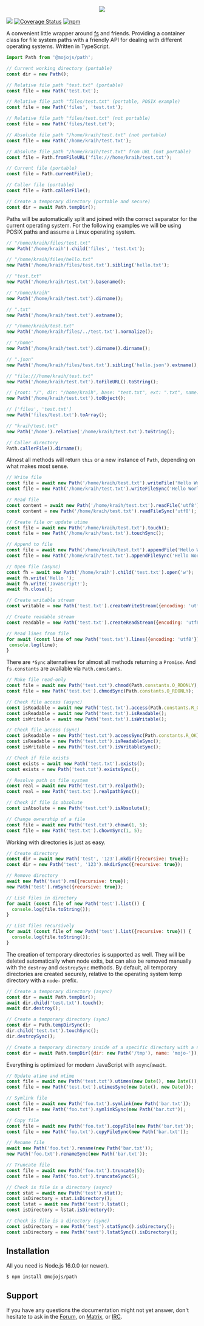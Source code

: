 <p align="center">
  <a href="https://mojojs.org">
    <picture>
      <source srcset="https://github.com/mojolicious/mojo.js/blob/main/docs/images/logo-dark.png?raw=true" media="(prefers-color-scheme: dark)">
      <img src="https://github.com/mojolicious/mojo.js/blob/main/docs/images/logo.png?raw=true" style="margin: 0 auto;">
    </picture>
  </a>
</p>

[![](https://github.com/mojolicious/path.js/workflows/test/badge.svg)](https://github.com/mojolicious/path.js/actions)
[![Coverage Status](https://coveralls.io/repos/github/mojolicious/path.js/badge.svg?branch=main)](https://coveralls.io/github/mojolicious/path.js?branch=main)
[![npm](https://img.shields.io/npm/v/@mojojs/path.svg)](https://www.npmjs.com/package/@mojojs/path)

A convenient little wrapper around [fs](https://nodejs.org/api/fs.html) and friends. Providing a container class for
file system paths with a friendly API for dealing with different operating systems. Written in TypeScript.

```js
import Path from '@mojojs/path';

// Current working directory (portable)
const dir = new Path();

// Relative file path "test.txt" (portable)
const file = new Path('test.txt');

// Relative file path "files/test.txt" (portable, POSIX example)
const file = new Path('files', 'test.txt');

// Relative file path "files/test.txt" (not portable)
const file = new Path('files/test.txt');

// Absolute file path "/home/kraih/test.txt" (not portable)
const file = new Path('/home/kraih/test.txt');

// Absolute file path "/home/kraih/test.txt" from URL (not portable)
const file = Path.fromFileURL('file:///home/kraih/test.txt');

// Current file (portable)
const file = Path.currentFile();

// Caller file (portable)
const file = Path.callerFile();

// Create a temporary directory (portable and secure)
const dir = await Path.tempDir();
```

Paths will be automatically split and joined with the correct separator for the current operating system. For the
following examples we will be using POSIX paths and assume a Linux operating system.

```js
// "/home/kraih/files/test.txt"
new Path('/home/kraih').child('files', 'test.txt');

// "/home/kraih/files/hello.txt"
new Path('/home/kraih/files/test.txt').sibling('hello.txt');

// "test.txt"
new Path('/home/kraih/test.txt').basename();

// "/home/kraih"
new Path('/home/kraih/test.txt').dirname();

// ".txt"
new Path('/home/kraih/test.txt').extname();

// "/home/kraih/test.txt"
new Path('/home/kraih/files/../test.txt').normalize();

// "/home"
new Path('/home/kraih/test.txt').dirname().dirname();

// ".json"
new Path('/home/kraih/files/test.txt').sibling('hello.json').extname();

// "file:///home/kraih/test.txt"
new Path('/home/kraih/test.txt').toFileURL().toString();

// {root: "/", dir: "/home/kraih", base: "test.txt", ext: ".txt", name: "test"}
new Path('/home/kraih/test.txt').toObject();

// ['files', 'test.txt']
new Path('files/test.txt').toArray();

// "kraih/test.txt"
new Path('/home').relative('/home/kraih/test.txt').toString();

// Caller directory
Path.callerFile().dirname();
```

Almost all methods will return `this` or a new instance of `Path`, depending on what makes most sense.

```js
// Write file
const file = await new Path('/home/kraih/test.txt').writeFile('Hello World!');
const file = new Path('/home/kraih/test.txt').writeFileSync('Hello World!');

// Read file
const content = await new Path('/home/kraih/test.txt').readFile('utf8');
const content = new Path('/home/kraih/test.txt').readFileSync('utf8');

// Create file or update utime
const file = await new Path('/home/kraih/test.txt').touch();
const file = new Path('/home/kraih/test.txt').touchSync();

// Append to file
const file = await new Path('/home/kraih/test.txt').appendFile('Hello World!');
const file = new Path('/home/kraih/test.txt').appendFileSync('Hello World!');

// Open file (async)
const fh = await new Path('/home/kraih').child('test.txt').open('w');
await fh.write('Hello ');
await fh.write('JavaScript!');
await fh.close();

// Create writable stream
const writable = new Path('test.txt').createWriteStream({encoding: 'utf8'});

// Create readable stream
const readable = new Path('test.txt').createReadStream({encoding: 'utf8'});

// Read lines from file
for await (const line of new Path('test.txt').lines({encoding: 'utf8'})) {
 console.log(line);
}
```

There are `*Sync` alternatives for almost all methods returning a `Promise`. And `fs.constants` are available via
`Path.constants`.

```js
// Make file read-only
const file = await new Path('test.txt').chmod(Path.constants.O_RDONLY);
const file = new Path('test.txt').chmodSync(Path.constants.O_RDONLY);

// Check file access (async)
const isReadable = await new Path('test.txt').access(Path.constants.R_OK);
const isReadable = await new Path('test.txt').isReadable();
const isWritable = await new Path('test.txt').isWritable();

// Check file access (sync)
const isReadable = new Path('test.txt').accessSync(Path.constants.R_OK);
const isReadable = new Path('test.txt').isReadableSync();
const isWritable = new Path('test.txt').isWritableSync();

// Check if file exists
const exists = await new Path('test.txt').exists();
const exists = new Path('test.txt').existsSync();

// Resolve path on file system
const real = await new Path('test.txt').realpath();
const real = new Path('test.txt').realpathSync();

// Check if file is absolute
const isAbsolute = new Path('test.txt').isAbsolute();

// Change ownership of a file
const file = await new Path('test.txt').chown(1, 5);
const file = new Path('test.txt').chownSync(1, 5);
```

Working with directories is just as easy.

```js
// Create directory
const dir = await new Path('test', '123').mkdir({recursive: true});
const dir = new Path('test', '123').mkdirSync({recursive: true});

// Remove directory
await new Path('test').rm({recursive: true});
new Path('test').rmSync({recursive: true});

// List files in directory
for await (const file of new Path('test').list()) {
  console.log(file.toString());
}

// List files recursively
for await (const file of new Path('test').list({recursive: true})) {
  console.log(file.toString());
}
```

The creation of temporary directories is supported as well. They will be deleted automatically when node exits, but can
also be removed manually with the `destroy` and `destroySync` methods. By default, all temporary directories are created
securely, relative to the operating system temp directory with a `node-` prefix.

```js
// Create a temporary directory (async)
const dir = await Path.tempDir();
await dir.child('test.txt').touch();
await dir.destroy();

// Create a temporary directory (sync)
const dir = Path.tempDirSync();
dir.child('test.txt').touchSync();
dir.destroySync();

// Create a temporary directory inside of a specific directory with a name prefix
const dir = await Path.tempDir({dir: new Path('/tmp'), name: 'mojo-'});
```

Everything is optimized for modern JavaScript with `async`/`await`.

```js
// Update atime and mtime
const file = await new Path('test.txt').utimes(new Date(), new Date());
const file = new Path('test.txt').utimesSync(new Date(), new Date());

// Symlink file
const file = await new Path('foo.txt').symlink(new Path('bar.txt'));
const file = new Path('foo.txt').symlinkSync(new Path('bar.txt'));

// Copy file
const file = await new Path('foo.txt').copyFile(new Path('bar.txt'));
const file = new Path('foo.txt').copyFileSync(new Path('bar.txt'));

// Rename file
await new Path('foo.txt').rename(new Path('bar.txt'));
new Path('foo.txt').renameSync(new Path('bar.txt'));

// Truncate file
const file = await new Path('foo.txt').truncate(5);
const file = new Path('foo.txt').truncateSync(5);

// Check is file is a directory (async)
const stat = await new Path('test').stat();
const isDirectory = stat.isDirectory();
const lstat = await new Path('test').lstat();
const isDirectory = lstat.isDirectory();

// Check is file is a directory (sync)
const isDirectory = new Path('test').statSync().isDirectory();
const isDirectory = new Path('test').lstatSync().isDirectory();
```

## Installation

All you need is Node.js 16.0.0 (or newer).

```
$ npm install @mojojs/path
```

## Support

If you have any questions the documentation might not yet answer, don't hesitate to ask in the
[Forum](https://github.com/mojolicious/mojo.js/discussions), on [Matrix](https://matrix.to/#/#mojo:matrix.org), or
[IRC](https://web.libera.chat/#mojo).
